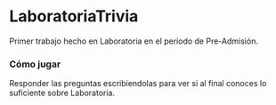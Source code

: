 # LaboratoriaTrivia
Primer trabajo hecho en Laboratoria en el período de Pre-Admisión.
### Cómo jugar
Responder las preguntas escribiendolas para ver si al final conoces lo suficiente sobre Laboratoria. 
